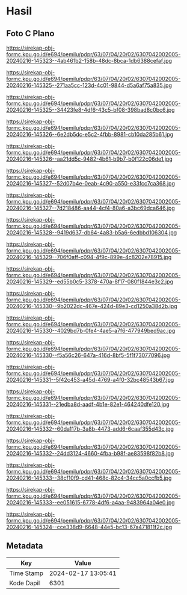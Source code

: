 # Hasil

## Foto C Plano

https://sirekap-obj-formc.kpu.go.id/e694/pemilu/pdpr/63/07/04/20/02/6307042002005-20240216-145323--4ab461b2-158b-48dc-8bca-1db6388cefaf.jpg

https://sirekap-obj-formc.kpu.go.id/e694/pemilu/pdpr/63/07/04/20/02/6307042002005-20240216-145325--271aa5cc-123d-4c01-9844-d5a6af75a835.jpg

https://sirekap-obj-formc.kpu.go.id/e694/pemilu/pdpr/63/07/04/20/02/6307042002005-20240216-145325--34423fe8-4df6-43c5-bf08-398bad8c0bc6.jpg

https://sirekap-obj-formc.kpu.go.id/e694/pemilu/pdpr/63/07/04/20/02/6307042002005-20240216-145326--6e2db5dc-e5c2-4fbb-8981-cb10da285b61.jpg

https://sirekap-obj-formc.kpu.go.id/e694/pemilu/pdpr/63/07/04/20/02/6307042002005-20240216-145326--aa21dd5c-9482-4b61-b9b7-b0f122c06de1.jpg

https://sirekap-obj-formc.kpu.go.id/e694/pemilu/pdpr/63/07/04/20/02/6307042002005-20240216-145327--52d07b4e-0eab-4c90-a550-e33fcc7ca368.jpg

https://sirekap-obj-formc.kpu.go.id/e694/pemilu/pdpr/63/07/04/20/02/6307042002005-20240216-145327--7d218486-aa44-4cf4-80a6-a3bc69dca646.jpg

https://sirekap-obj-formc.kpu.go.id/e694/pemilu/pdpr/63/07/04/20/02/6307042002005-20240216-145328--9419d637-db64-4a83-b5a6-6edbbd106304.jpg

https://sirekap-obj-formc.kpu.go.id/e694/pemilu/pdpr/63/07/04/20/02/6307042002005-20240216-145329--706f0aff-c094-4f9c-899e-4c8202e78915.jpg

https://sirekap-obj-formc.kpu.go.id/e694/pemilu/pdpr/63/07/04/20/02/6307042002005-20240216-145329--ed55b0c5-3378-470a-8f17-080f1844e3c2.jpg

https://sirekap-obj-formc.kpu.go.id/e694/pemilu/pdpr/63/07/04/20/02/6307042002005-20240216-145330--9b2022dc-467e-424d-89e3-cd1250a38d2b.jpg

https://sirekap-obj-formc.kpu.go.id/e694/pemilu/pdpr/63/07/04/20/02/6307042002005-20240216-145330--4029bd7b-0fe4-4ae5-a7f6-477949bed9ac.jpg

https://sirekap-obj-formc.kpu.go.id/e694/pemilu/pdpr/63/07/04/20/02/6307042002005-20240216-145330--f5a56c26-647a-416d-8bf5-5f1f73077096.jpg

https://sirekap-obj-formc.kpu.go.id/e694/pemilu/pdpr/63/07/04/20/02/6307042002005-20240216-145331--5f42c453-a45d-4769-a4f0-32bc48543b67.jpg

https://sirekap-obj-formc.kpu.go.id/e694/pemilu/pdpr/63/07/04/20/02/6307042002005-20240216-145331--21edba8d-aadf-4b1e-82e1-464240dfe120.jpg

https://sirekap-obj-formc.kpu.go.id/e694/pemilu/pdpr/63/07/04/20/02/6307042002005-20240216-145332--60da117b-3a8b-4473-add6-6caaf355d43c.jpg

https://sirekap-obj-formc.kpu.go.id/e694/pemilu/pdpr/63/07/04/20/02/6307042002005-20240216-145332--24dd3124-4660-4fba-b98f-ae83598f82b8.jpg

https://sirekap-obj-formc.kpu.go.id/e694/pemilu/pdpr/63/07/04/20/02/6307042002005-20240216-145333--38cf10f9-cd41-468c-82c4-34cc5a0ccfb5.jpg

https://sirekap-obj-formc.kpu.go.id/e694/pemilu/pdpr/63/07/04/20/02/6307042002005-20240216-145333--ee051615-6778-4df6-a4aa-9483964a04e0.jpg

https://sirekap-obj-formc.kpu.go.id/e694/pemilu/pdpr/63/07/04/20/02/6307042002005-20240216-145324--cce338d9-6648-44e5-bc13-67a471811f2c.jpg


## Metadata

| Key        | Value               |
| ---------- | ------------------- |
| Time Stamp | 2024-02-17 13:05:41 |
| Kode Dapil | 6301                |



